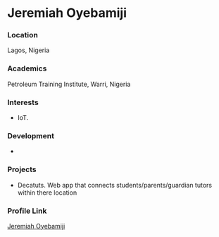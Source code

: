 # Jeremiah Oyebamiji

### Location

Lagos, Nigeria

### Academics

Petroleum Training Institute, Warri, Nigeria

### Interests

- IoT.

### Development

- 


### Projects

- Decatuts. Web app that connects students/parents/guardian tutors within there location


### Profile Link

[Jeremiah Oyebamiji](https://github.com/JerryG09)
